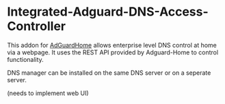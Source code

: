 # Integrated-Adguard-DNS-Access-Controller

This addon for [AdGuardHome](https://github.com/AdguardTeam/AdGuardHome) allows enterprise level DNS control at home via a webpage. It uses the REST API provided by Adguard-Home to control functionality.

DNS manager can be installed on the same DNS server or on a seperate server. 

(needs to implement web UI)
